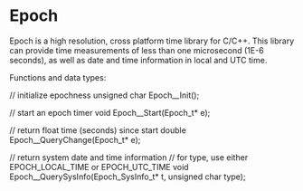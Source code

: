 # Epoch

Epoch is a high resolution, cross platform time library for C/C++.
This library can provide time measurements of less than one microsecond (1E-6 seconds),
as well as date and time information in local and UTC time.


Functions and data types:

  // initialize epochness
  unsigned char Epoch__Init();
  
  // start an epoch timer
  void Epoch__Start(Epoch_t* e);
  
  // return float time (seconds) since start
  double Epoch__QueryChange(Epoch_t* e);
  
  // return system date and time information
  // for type, use either EPOCH_LOCAL_TIME or EPOCH_UTC_TIME
  void Epoch__QuerySysInfo(Epoch_SysInfo_t* t, unsigned char type);
